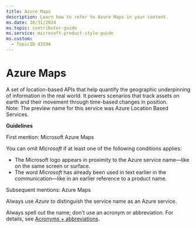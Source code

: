 ```yaml
---
title: Azure Maps
description: Learn how to refer to Azure Maps in your content.
ms.date: 10/31/2024
ms.topic: contributor-guide
ms.service: microsoft-product-style-guide
ms.custom:
  - TopicID 43594
---
```



# Azure Maps

A set of location-based APIs that help quantify the geographic underpinning of information in the real world. It powers scenarios that track assets on earth and their movement through time-based changes in position.  
Note: The preview name for this service was Azure Location Based Services.

**Guidelines**

First mention: Microsoft Azure Maps

You can omit *Microsoft* if at least one of the following conditions applies:

- The Microsoft logo appears in proximity to the Azure service name—like on the same screen or surface.
- The word *Microsoft* has already been used in text earlier in the communication—like in an earlier reference to a product name.

Subsequent mentions: Azure Maps

Always use *Azure* to distinguish the service name as an Azure service.

Always spell out the name; don't use an acronym or abbreviation. For details, see [Acronyms + abbreviations](~\acronyms-and-abbreviations.md).

